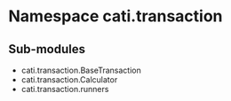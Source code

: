 Namespace cati.transaction
==========================

Sub-modules
-----------
* cati.transaction.BaseTransaction
* cati.transaction.Calculator
* cati.transaction.runners